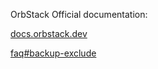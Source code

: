 OrbStack Official documentation: 

[docs.orbstack.dev](https://docs.orbstack.dev/) 





 [faq#backup-exclude](https://docs.orbstack.dev/faq#backup-exclude) 
